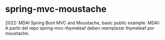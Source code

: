 # spring-mvc-moustache
2022: MDAI Spring Boot MVC and Moustache, basic public example.
MDAI: A partir del repo spring-mvc-thymeleaf deben reemplazar thymeleaf por moustache.
